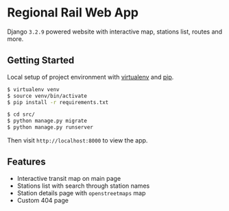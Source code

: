 # Regional Rail Web App

Django `3.2.9` powered website with interactive map, stations list, routes and more.

## Getting Started

Local setup of project environment with [virtualenv](https://virtualenv.pypa.io) and [pip](https://pip.pypa.io).

```bash
$ virtualenv venv
$ source venv/bin/activate
$ pip install -r requirements.txt

$ cd src/
$ python manage.py migrate
$ python manage.py runserver
```

Then visit `http://localhost:8000` to view the app.

## Features

- Interactive transit map on main page
- Stations list with search through station names
- Station details page with `openstreetmaps` map
- Custom 404 page